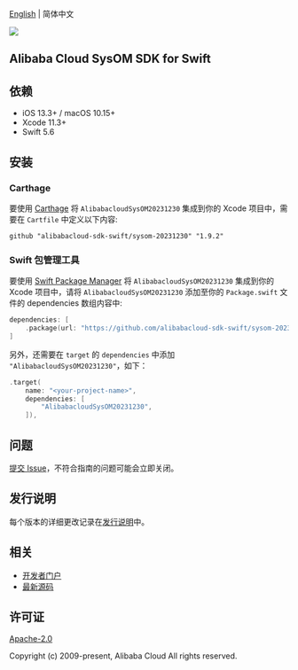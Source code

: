 [English](README.md) | 简体中文

![](https://aliyunsdk-pages.alicdn.com/icons/AlibabaCloud.svg)

## Alibaba Cloud SysOM SDK for Swift

## 依赖

- iOS 13.3+ / macOS 10.15+
- Xcode 11.3+
- Swift 5.6

## 安装

### Carthage

要使用 [Carthage](https://github.com/Carthage/Carthage) 将 `AlibabacloudSysOM20231230` 集成到你的 Xcode 项目中，需要在 `Cartfile` 中定义以下内容:

```ogdl
github "alibabacloud-sdk-swift/sysom-20231230" "1.9.2"
```

### Swift 包管理工具

要使用 [Swift Package Manager](https://swift.org/package-manager/) 将 `AlibabacloudSysOM20231230` 集成到你的 Xcode 项目中，请将 `AlibabacloudSysOM20231230` 添加至你的 `Package.swift` 文件的 dependencies 数组内容中:

```swift
dependencies: [
    .package(url: "https://github.com/alibabacloud-sdk-swift/sysom-20231230.git", from: "1.9.2")
]
```

另外，还需要在 `target` 的 `dependencies` 中添加 `"AlibabacloudSysOM20231230"`，如下：

```swift
.target(
    name: "<your-project-name>",
    dependencies: [
        "AlibabacloudSysOM20231230",
    ]),
```

## 问题

[提交 Issue](https://github.com/alibabacloud-sdk-swift/sysom-20231230/issues/new)，不符合指南的问题可能会立即关闭。

## 发行说明

每个版本的详细更改记录在[发行说明](./ChangeLog.txt)中。

## 相关

* [开发者门户](https://next.api.aliyun.com/home)
* [最新源码](https://github.com/alibabacloud-sdk-swift/sysom-20231230)

## 许可证

[Apache-2.0](http://www.apache.org/licenses/LICENSE-2.0)

Copyright (c) 2009-present, Alibaba Cloud All rights reserved.
